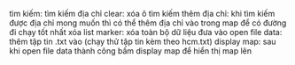 tìm kiếm: tìm kiếm địa chỉ 
clear: xóa ô tìm kiếm
thêm địa chỉ: khi tìm kiếm được địa chỉ mong muốn thì có thể thêm địa chỉ vào trong map để có đường đi chạy tốt nhất 
xóa list marker: xóa toàn bộ dữ liệu đưa vào
open file data: thêm tập tin .txt vào (chạy thử tập tin kèm theo hcm.txt)
display map: sau khi open file data thành công bấm display map để hiển thị map lên
